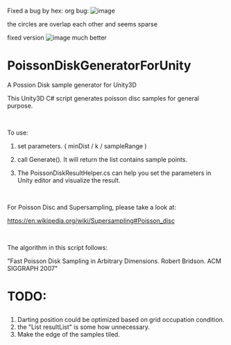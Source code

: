 Fixed a bug by hex:
org bug:
![image](https://user-images.githubusercontent.com/24391739/137856440-75368ed8-07f2-4947-ba70-2c9930394463.png)

the circles are overlap each other and seems sparse

fixed version 
![image](https://user-images.githubusercontent.com/24391739/137857089-2312c04d-630e-49b1-86fb-ce6c7011150b.png)
much better


# PoissonDiskGeneratorForUnity
A Possion Disk sample generator for Unity3D

This Unity3D C# script generates poisson disc samples for general purpose.</p>  <p>&nbsp;

To use:</p><p>
1. set parameters. ( minDist / k / sampleRange ) </p><p>
2. call Generate(). It will return the list contains sample points.</p><p>
3. The PoissonDiskResultHelper.cs can help you set the parameters in Unity editor and visualize the result.</p>  <p>&nbsp;

For Poisson Disc and Supersampling, please take a look at:</p><p>
https://en.wikipedia.org/wiki/Supersampling#Poisson_disc</p>  <p>&nbsp;

The algorithm in this script follows:</p><p>
"Fast Poisson Disk Sampling in Arbitrary Dimensions. Robert Bridson. ACM SIGGRAPH 2007"

# TODO:</p><p>

1. Darting position could be optimized based on grid occupation condition.
2. the "List<vector2> resultList" is some how unnecessary.
3. Make the edge of the samples tiled.

